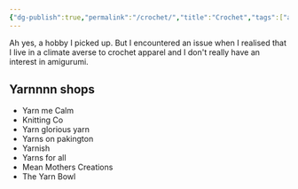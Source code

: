 ```yaml
---
{"dg-publish":true,"permalink":"/crochet/","title":"Crochet","tags":["arts"],"created":"2022-02-01","updated":"2024-02-19"}
---
```



Ah yes, a hobby I picked up. But I encountered an issue when I realised that I live in a climate averse to crochet apparel and I don't really have an interest in amigurumi.

## Yarnnnn shops

- Yarn me Calm
- Knitting Co
- Yarn glorious yarn
- Yarns on pakington
- Yarnish
- Yarns for all
- Mean Mothers Creations
- The Yarn Bowl